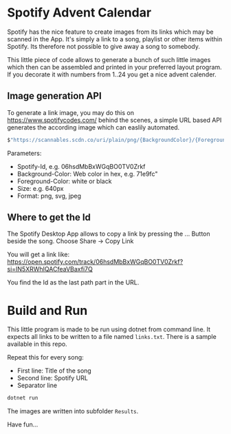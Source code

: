 # Spotify Advent Calendar
Spotify has the nice feature to create images from its links which may be scanned in the
App. It's simply a link to a song, playlist or other items within Spotify. Its therefore
not possible to give away a song to somebody.

This little piece of code allows to generate a bunch of such little images which then
can be assembled and printed in your preferred layout program. If you decorate it with
numbers from 1..24 you get a nice advent calender.

## Image generation API
To generate a link image, you may do this on https://www.spotifycodes.com/
behind the scenes, a simple URL based API generates the according image which can easlily automated.

```cs
$"https://scannables.scdn.co/uri/plain/png/{BackgroundColor}/{ForegroundColor.ToString().ToLowerInvariant()}/640/spotify:track:{Id}"
```

Parameters:
* Spotify-Id, e.g. 06hsdMbBxWGqBO0TV0Zrkf
* Background-Color: Web color in hex, e.g. 71e9fc"
* Foreground-Color: white or black
* Size: e.g. 640px
* Format: png, svg, jpeg

## Where to get the Id
The Spotify Desktop App allows to copy a link by pressing the ... Button beside the song.
Choose Share -> Copy Link

You will get a link like:
https://open.spotify.com/track/06hsdMbBxWGqBO0TV0Zrkf?si=IN5XRWhIQACfeaVBaxfi7Q

You find the Id as the last path part in the URL.

# Build and Run
This little program is made to be run using dotnet from command line.
It expects all links to be written to a file named `links.txt`. There is a sample available in this repo.

Repeat this for every song:
* First line: Title of the song
* Second line: Spotify URL
* Separator line

```sh
dotnet run
```

The images are written into subfolder `Results`.

Have fun...

